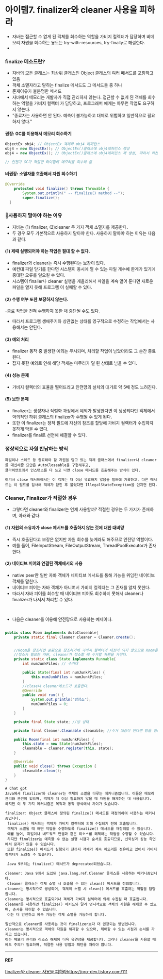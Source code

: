 # 아이템7. finalizer와 cleaner 사용을 피하라
- 자바는 접근할 수 없게 된 객체를 회수하는 역할을 가비지 컬렉터가 담당하며 비메모리 자원을 회수하는 용도는 try-with-resources, try-finally로 해결한다.
- 
### finalize 메소드란?

- 자바의 모든 클래스는 최상위 클래스인 Object 클래스의 여러 메서드를 포함하고 있음 
- 객체 소멸자라고 말하는 finalize 메서드도 그 메서드들 중 하나
- 존재이유가 불분명한 메서드
- 자바에서 메모리는 개발자가 직접 관리하지 않는다. 접근할 수 없게 된 객체를 회수하는 역할을 가비지 컬렉터 가 담당하고, 프로그래머 에게는 아무런 작업도 요구하지 않는다.
- "종료자는 사용하면 안 된다. 예측이 불가능하고 대체로 위험하고 일반적으로 필요하지 않다."

#### 권장: GC를 이용해서 메모리 회수하기
``` java
ObjectEx obj4; // ObjectEx 객체와 obj4 레퍼런스
obj4 = new ObjectEx(); // ObjectEx()클래스에 obj4레퍼런스 생성
obj4 = new ObjectEx(); // ObjectEx()클래스에 obj4레퍼런스 재 생성, 따라서 이전 관계는 끊어짐

// 언젠가 GC가 적절한 타이밈에 메모리를 회수해 줌
```


#### 비권장: 소멸자를 호출해서 자원 회수하기
``` java
@Override
	protected void finalize() throws Throwable {
		System.out.println(" -- finalize() method --");
		super.finalize();
  }
```

### 📌사용하지 말아야 하는 이유
- 자바는 (1) finalizer, (2)cleaner 두 가지 객체 소멸자를 제공한다. 
- 두 경우 모두 기본적으로 사용하지 말아야 한다. 사용하지 말아야 하는 이유는 다음과 같다.

#### (1) 제때 실행되어야 하는 작업은 절대 할 수 없다.

 - finalizer와 cleaner는 즉시 수행된다는 보장이 없다. 
 - 예컨대 파일 닫기를 한다면 시스템이 동시에 열 수 있는 파일 개수에 한계가 있기에 중대한 오류를 일으킬 수 있다.
 - 시스템이 finalier나 cleaner 실행을 게을리해서 파일을 계속 열어 둔다면 새로운 파일을 열지 못해 프로그램 이 실패할 수 있다.

#### (2) 수행 여부 또한 보장하지 않는다.
 -종료 작업을 전혀 수행하지 못한 채 중단될 수도 있다. 
 - 따라서 프로그램 생애주기와 상관없는 상태를 영구적으로 수정하는 작업에서는 사용해서는 안된다.

#### (3) 예외 처리
 - finalizer 동작 중 발생한 예외는 무시되며, 처리할 작업이 남았더라도 그 순간 종료된다.
 - 잡지 못한 예외로 인해 해당 객체는 마무리가 덜   된 상태로 남을 수 있다.

#### (4) 성능 문제
 - 가비지 컬렉터의 효율을 떨어뜨리고 안전망의 설치의 대가로 약 5배 정도 느려진다.

#### (5) 보안 문제
 - finalizer는 생성자나 직렬화 과정에서 예외가 발생한다면 이 생성되다만 객체에서 악의적인 하위 클래스의 finalizer가 수행될 수 있게 된다.
 - 또한 이 finalizer는 정적 필드에 자신의 참조를 할당해 가비지 컬렉터가 수집하지 못하게 막을 수 있다.
 - finalizer를 final로 선언해 해결할 수 있다.

### 정상적으로 자원 반납하는 방식

```
파일이나 스레드 등 종료해야 할 자원을 담고 있는 객체 클래스에서 finalizer나 cleaner를 대신해줄 묘안은 AutoCloseable을 구현해주고,
클라이언트에서 인스턴스를 다 쓰고 나면 close 메서드를 호출해주는 방식이 있다.

여기서 close 메서드에서는 이 객체는 더 이상 유효하지 않음을 필드에 기록하고, 다른 메서드는 이 필드를 검사해 객체가 닫힌 후 불렸다면 IllegalStateException을 던지면 된다.

```
### Cleaner, Finalizer가 적절한 경우
- 그렇다면 cleaner와 finalizer는 언제 사용할까? 적절한 경우는 두 가지가 존재하며, 아래와 같다.

#### (1) 자원의 소유자가 close 메서드를 호출하지 않는 것에 대한 대비망
- 즉시 호출된다고 보장은 없지만 자원 회수를 늦게라도 해주므로 안전망 역할이다.
- 예를 들어, FileInputStream, FileOutputStream, ThreadPoolExecutor가 존재한다.

#### (2) 네이티브 피어와 연결된 객체에서의 사용
- native peer란 일반 자바 객체가 네이티브 메서드를 통해 기능을 위임한 네이티브 객체를 말한다.
- 네이티브 피어는 자바 객체가 아니여서 가비지 컬렉터는 그 존재를 알지 못한다.
- 따라서 자바 피어를 회수할 때 네이티브 피어도 회수하지 못해서 cleaner나 finalizer가 나서서 처리할 수 있다.

<br>

- 다음은 cleaner를 이용해 안전망으로 사용하는 예제이다.
``` java

public class Room implements AutoCloseable{
    private static final Cleaner cleaner = Cleaner.create();


    //Room을 참조하면 순환으로 참조하기에 가비지 컬렉터의 대상이 되지 않으므로 Room을 참조해서는 안된다.
    //청소가 필요한 자원, cleaner가 청소할 때 수거할 자원을 가진다.
    private static class State implements Runnable{
        int numJunkPiles; // 수거대

        public State(final int numJunkPiles) {
            this.numJunkPiles = numJunkPiles;
        }
        //close나 cleaner메소드가 호출한다.
        @Override
        public void run() {
            System.out.println("방청소");
            numJunkPiles = 0;
        }
    }

    private final State state; //방 상태

    private final Cleaner.Cleanable cleanable; //수거 대상이 된다면 방을 청소한다.

    public Room(final int numJunkFiles) {
        this.state = new State(numJunkFiles);
        cleanable = cleaner.register(this, state); 
    }

    @Override
    public void close() throws Exception {
        cleanable.clean();
    }
}

```


```
# Chat gpt
Java에서 finalizer와 cleaner는 객체의 소멸을 다루는 메커니즘입니다. 이들은 메모리 관리와 관련이 있으며, 객체가 더 이상 필요하지 않을 때 자원을 해제하는 데 사용됩니다.
하지만 이 두 가지 메커니즘은 목적과 동작 방식에서 차이가 있습니다.

finalizer: Object 클래스에 정의된 finalize() 메서드를 재정의하여 사용하는 메커니즘입니다.
 finalize() 메서드는 객체가 가비지 컬렉터에 의해 수집되기 전에 호출됩니다.
 객체가 소멸될 때 어떤 작업을 수행하도록 finalize() 메서드를 재정의할 수 있습니다.
 예를 들어, 파일이나 네트워크 연결과 같은 리소스를 해제하는 작업을 수행할 수 있습니다.
 하지만 finalizer는 예측할 수 없는 실행 시점과 순서로 호출되므로, 신뢰성과 성능 측면에서 문제가 있을 수 있습니다.
 또한 finalize() 메서드가 실행되기 전까지 객체가 계속 메모리를 점유하고 있어서 가비지 컬렉터가 느려질 수 있습니다.

 Java 9부터는 finalize() 메서드가 deprecated되었습니다.

cleaner: Java 9에서 도입된 java.lang.ref.Cleaner 클래스를 사용하는 메커니즘입니다.
 Cleaner 클래스는 객체 소멸 시 호출될 수 있는 clean() 메서드를 정의합니다.
cleaner는 명시적으로 생성되며, 객체의 소멸 시 clean() 메서드를 호출하는 역할을 담당합니다.
cleaner는 명시적으로 호출되거나 객체가 가비지 컬렉터에 의해 수집될 때 호출됩니다.
cleaner를 사용하면 finalize() 메서드와 달리 명시적으로 객체의 자원을 해제할 수 있으며, 순서를 제어할 수 있습니다.
 이는 더 안전하고 예측 가능한 객체 소멸을 가능하게 합니다.

일반적으로 cleaner를 사용하는 것이 finalizer보다 더 권장되는 방법입니다.
cleaner는 명시적으로 객체의 자원을 해제할 수 있으며, 제어할 수 있는 시점과 순서를 가지고 있습니다.
이는 메모리 관리와 리소스 해제에 더욱 유연성을 제공합니다. 그러나 cleaner를 사용할 때에도 주의가 필요하며, 적절한 사용 방법과 패턴을 따라야 합니다.

```

<hr>

#### REF
[finalizer와 cleaner 사용을 피하라](https://pro-dev.tistory.com/111)https://pro-dev.tistory.com/111
